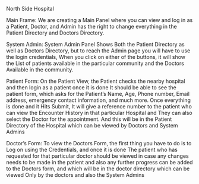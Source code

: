 North Side Hospital

Main Frame:
We are creating a Main Panel where you can view and log in as a Patient, Doctor, and Admin has the right to change everything in the Patient Directory and Doctors Directory.

System Admin:
System Admin Panel Shows Both the Patient Directory as well as Doctors Directory, but to reach the Admin page you will have to use the login credentials, When you click on either of the buttons, it will show the List of patients available in the particular community and the Doctors Available in the community.

Patient Form:
On the Patient View, the Patient checks the nearby hospital and then login as a patient once it is done
It should be able to see the patient form, which asks for the Patient’s Name, Age, Phone number, Email address, emergency contact information, and much more. 
Once everything is done and it Hits Submit, It will give a reference number to the patient who can view the Encounter History in that particular Hospital and They can also select the Doctor for the appointment. And this will be in the Patient Directory of the Hospital which can be viewed by Doctors and System Admins

Doctor’s Form:
To view the Doctors Form, the first thing you have to do is to Log on using the Credentials, and once it is done
The patient who has requested for that particular doctor should be viewed in case any changes needs to be made in the patient and also any further progress can be added to the Doctors form, and which will be in the doctor directory which can be viewed Only by the doctors and also the System Admins

